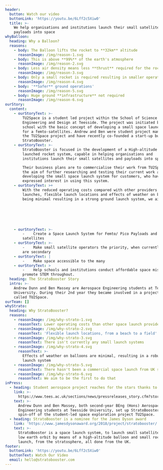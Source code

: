 ```yaml
---
header:
  button: Watch our video
  buttonLink: 'https://youtu.be/6Lff2c5Xiw0'
  title: >-
    We help organisations and institutions launch their small satellites and
    payloads into space
whyBalloon:
  heading: Why a Balloon?
  reasons:
    - body: The Balloon lifts the rocket to **32km** altitude
      reasonImage: /img/reason-1.svg
    - body: This is above **99%** of the earth's atmosphere
      reasonImage: /img/reason-2.svg
    - body: Less air density means less **thrust** required for the rocket
      reasonImage: /img/reason-3.svg
    - body: Only a small rocket is required resulting in smaller operating **costs**
      reasonImage: /img/reason-4.svg
    - body: '**Safer** ground operations'
      reasonImage: /img/reason-5.svg
    - body: Huge ground **infrastructure** not required
      reasonImage: /img/reason-6.svg
ourStory:
  content:
    - ourStoryText: >-
        TU2Space is a student led project within the School of Science
        Engineering and Design at Teesside. The project was initiated by the
        school with the basic concept of developing a small space launch system
        for a femto-satellites. Andrew and Ben were student project managers of
        the TU2Space project and have recently co-founded a start-up business,
        StratoBooster. 
    - ourStoryText: >-
        StratoBooster is focused in the development of a High-altitude Balloon
        launched rocket system, capable in helping organisations and
        institutions launch their small satellites and payloads into space

        Their business plans are to commercialise their work from TU2Space with
        the aim of further researching and testing their current work and
        developing the small space launch system for customers, who have already
        expressed interest in using this system. 
    - ourStoryText: >+
        With the reduced operating costs compared with other providers of space
        launches, flexible launch locations and effects of weather on balloons
        being minimal resulting in a strong ground launch system, we aim to: 



         


    - ourStoryText: >-
        -    Create a Space Launch System for Femto/ Pico Payloads and
        satellites 
    - ourStoryText: >-
        -    Make small satellite operators the priority, when currently they
        are secondary
    - ourStoryText: |
        -    Make space accessible to the many
    - ourStoryText: >
        -    Help schools and institutions conduct affordable space missions and
        promote STEM throughout. 
  heading: The StratoBooster Story
  intro: >-
    Andrew Dunn and Ben Massey are Aerospace Engineering students at Teesside
    University. During their 2nd year they became involved in a project now
    called TU2Space.
ourTeam: []
whyStrato:
  heading: Why StratoBooster?
  reasons:
    - reasonImage: /img/why-strato-1.svg
      reasonText: Lower operating costs than other space launch providers
    - reasonImage: /img/why-strato-2.svg
      reasonText: 'Flexible launch locations, from a beach to a field'
    - reasonImage: /img/why-strato-3.svg
      reasonText: There isn't currently any small launch systems
    - reasonImage: /img/why-strato-4.svg
      reasonText: >-
        Effects of weather on balloons are minimal, resulting in a robust ground
        launch system
    - reasonImage: /img/why-strato-5.svg
      reasonText: There hasn't been a commercial space launch from UK soil
    - reasonImage: /img/why-strato-6.svg
      reasonText: We aim to be the first to do that
inPress:
  - heading: Student aerospace project reaches for the stars thanks to funding boost
    link: >-
      https://www.tees.ac.uk/sections/news/pressreleases_story.cfm?story_id=6858&this_issue_title=June%202018&this_issue=301
    text: >-
      Andrew Dunn and Ben Massey, both second-year BEng (Hons) Aerospace
      Engineering students at Teesside University, set up StratoBooster, a
      spin-off of the student-led space exploration project TU2Space.
  - heading: StratoBooster is a nominee for the James Dyson award
    link: 'https://www.jamesdysonaward.org/2018/project/stratobooster/'
    text: >-
      StratoBooster is a space launch system, to launch small satellites into
      low earth orbit by means of a high-altitude balloon and small rocket
      launch, from the stratosphere, all done from the UK.
footer:
  buttonLink: 'https://youtu.be/6Lff2c5Xiw0'
  buttonText: Watch Our Video
  email: hello@stratobooster.com
---
```


